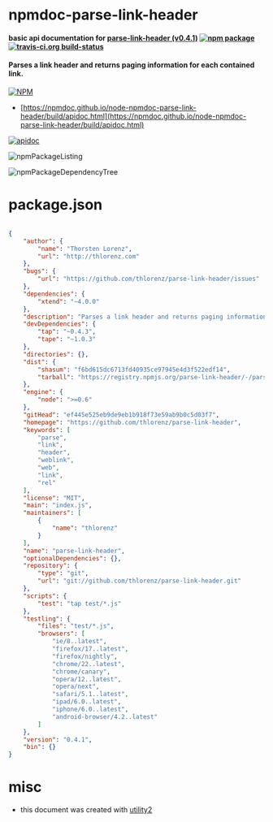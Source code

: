 # npmdoc-parse-link-header

#### basic api documentation for  [parse-link-header (v0.4.1)](https://github.com/thlorenz/parse-link-header)  [![npm package](https://img.shields.io/npm/v/npmdoc-parse-link-header.svg?style=flat-square)](https://www.npmjs.org/package/npmdoc-parse-link-header) [![travis-ci.org build-status](https://api.travis-ci.org/npmdoc/node-npmdoc-parse-link-header.svg)](https://travis-ci.org/npmdoc/node-npmdoc-parse-link-header)

#### Parses a link header and returns paging information for each contained link.

[![NPM](https://nodei.co/npm/parse-link-header.png?downloads=true&downloadRank=true&stars=true)](https://www.npmjs.com/package/parse-link-header)

- [https://npmdoc.github.io/node-npmdoc-parse-link-header/build/apidoc.html](https://npmdoc.github.io/node-npmdoc-parse-link-header/build/apidoc.html)

[![apidoc](https://npmdoc.github.io/node-npmdoc-parse-link-header/build/screenCapture.buildCi.browser.%252Ftmp%252Fbuild%252Fapidoc.html.png)](https://npmdoc.github.io/node-npmdoc-parse-link-header/build/apidoc.html)

![npmPackageListing](https://npmdoc.github.io/node-npmdoc-parse-link-header/build/screenCapture.npmPackageListing.svg)

![npmPackageDependencyTree](https://npmdoc.github.io/node-npmdoc-parse-link-header/build/screenCapture.npmPackageDependencyTree.svg)



# package.json

```json

{
    "author": {
        "name": "Thorsten Lorenz",
        "url": "http://thlorenz.com"
    },
    "bugs": {
        "url": "https://github.com/thlorenz/parse-link-header/issues"
    },
    "dependencies": {
        "xtend": "~4.0.0"
    },
    "description": "Parses a link header and returns paging information for each contained link.",
    "devDependencies": {
        "tap": "~0.4.3",
        "tape": "~1.0.3"
    },
    "directories": {},
    "dist": {
        "shasum": "f6bd615dc6713fd40935ce97945e4d3f522edf14",
        "tarball": "https://registry.npmjs.org/parse-link-header/-/parse-link-header-0.4.1.tgz"
    },
    "engine": {
        "node": ">=0.6"
    },
    "gitHead": "ef445e525eb9de9eb1b918f73e59ab9b0c5d03f7",
    "homepage": "https://github.com/thlorenz/parse-link-header",
    "keywords": [
        "parse",
        "link",
        "header",
        "weblink",
        "web",
        "link",
        "rel"
    ],
    "license": "MIT",
    "main": "index.js",
    "maintainers": [
        {
            "name": "thlorenz"
        }
    ],
    "name": "parse-link-header",
    "optionalDependencies": {},
    "repository": {
        "type": "git",
        "url": "git://github.com/thlorenz/parse-link-header.git"
    },
    "scripts": {
        "test": "tap test/*.js"
    },
    "testling": {
        "files": "test/*.js",
        "browsers": [
            "ie/8..latest",
            "firefox/17..latest",
            "firefox/nightly",
            "chrome/22..latest",
            "chrome/canary",
            "opera/12..latest",
            "opera/next",
            "safari/5.1..latest",
            "ipad/6.0..latest",
            "iphone/6.0..latest",
            "android-browser/4.2..latest"
        ]
    },
    "version": "0.4.1",
    "bin": {}
}
```



# misc
- this document was created with [utility2](https://github.com/kaizhu256/node-utility2)
